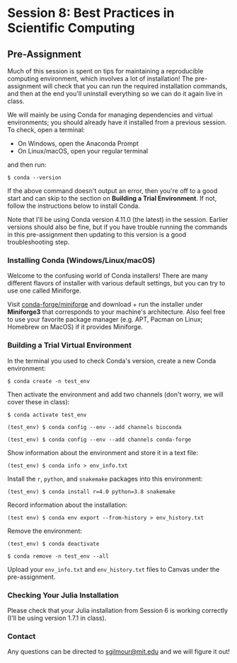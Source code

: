 # Session 8: Best Practices in Scientific Computing

## Pre-Assignment

Much of this session is spent on tips for maintaining a reproducible computing environment, which involves a lot of installation! The pre-assignment will check that you can run the required installation commands, and then at the end you'll uninstall everything so we can do it again live in class.

We will mainly be using Conda for managing dependencies and virtual environments; you should already have it installed from a previous session. To check, open a terminal:

- On Windows, open the Anaconda Prompt
- On Linux/macOS, open your regular terminal

and then run:

`$ conda --version`

If the above command doesn't output an error, then you're off to a good start and can skip to the section on **Building a Trial Environment**. If not, follow the instructions below to install Conda.

Note that I'll be using Conda version 4.11.0 (the latest) in the session. Earlier versions should also be fine, but if you have trouble running the commands in this pre-assignment then updating to this version is a good troubleshooting step.

### Installing Conda (Windows/Linux/macOS)

Welcome to the confusing world of Conda installers! There are many different flavors of installer with various default settings, but you can try to use one called Miniforge.

Visit [conda-forge/miniforge](https://github.com/conda-forge/miniforge) and download + run the installer under **Miniforge3** that corresponds to your machine's architecture. Also feel free to use your favorite package manager (e.g. APT, Pacman on Linux; Homebrew on MacOS) if it provides Miniforge.

### Building a Trial Virtual Environment

In the terminal you used to check Conda's version, create a new Conda environment:

`$ conda create -n test_env`

Then activate the environment and add two channels (don't worry, we will cover these in class):

`$ conda activate test_env`

`(test_env) $ conda config --env --add channels bioconda`

`(test_env) $ conda config --env --add channels conda-forge`

Show information about the environment and store it in a text file:

`(test_env) $ conda info > env_info.txt`

Install the `r`, `python`, and `snakemake` packages into this environment:

`(test_env) $ conda install r=4.0 python=3.8 snakemake`

Record information about the installation:

`(test env) $ conda env export --from-history > env_history.txt`

Remove the environment:

`(test_env) $ conda deactivate`

`$ conda remove -n test_env --all`

Upload your `env_info.txt` and `env_history.txt` files to Canvas under the pre-assignment.

### Checking Your Julia Installation

Please check that your Julia installation from Session 6 is working correctly (I'll be using version 1.7.1 in class).

### Contact

Any questions can be directed to <sgilmour@mit.edu> and we will figure it out!
